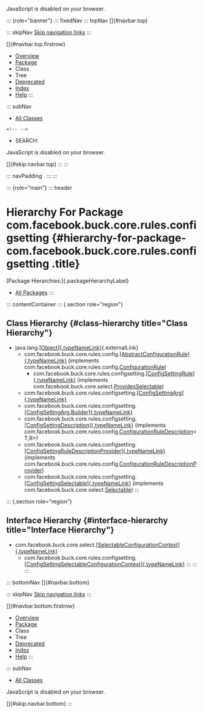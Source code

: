 <div>

JavaScript is disabled on your browser.

</div>

::: {role="banner"}
::: fixedNav
::: topNav
[]{#navbar.top}

::: skipNav
[Skip navigation links](#skip.navbar.top "Skip navigation links")
:::

[]{#navbar.top.firstrow}

-   [Overview](../../../../../../index.html)
-   [Package](package-summary.html)
-   Class
-   Tree
-   [Deprecated](../../../../../../deprecated-list.html)
-   [Index](../../../../../../index-all.html)
-   [Help](../../../../../../help-doc.html)
:::

::: subNav
-   [All Classes](../../../../../../allclasses.html)

```{=html}
<!-- -->
```
-   SEARCH:

<div>

<div>

JavaScript is disabled on your browser.

</div>

</div>

[]{#skip.navbar.top}
:::
:::

::: navPadding
 
:::
:::

::: {role="main"}
::: header
# Hierarchy For Package com.facebook.buck.core.rules.configsetting {#hierarchy-for-package-com.facebook.buck.core.rules.configsetting .title}

[Package Hierarchies:]{.packageHierarchyLabel}

-   [All Packages](../../../../../../overview-tree.html)
:::

::: contentContainer
::: {.section role="region"}
## Class Hierarchy {#class-hierarchy title="Class Hierarchy"}

-   java.lang.[[Object]{.typeNameLink}](http://docs.oracle.com/javase/7/docs/api/java/lang/Object.html?is-external=true "class or interface in java.lang"){.externalLink}
    -   com.facebook.buck.core.rules.config.[[AbstractConfigurationRule]{.typeNameLink}](../config/AbstractConfigurationRule.html "class in com.facebook.buck.core.rules.config")
        (implements
        com.facebook.buck.core.rules.config.[ConfigurationRule](../config/ConfigurationRule.html "interface in com.facebook.buck.core.rules.config"))
        -   com.facebook.buck.core.rules.configsetting.[[ConfigSettingRule]{.typeNameLink}](ConfigSettingRule.html "class in com.facebook.buck.core.rules.configsetting")
            (implements
            com.facebook.buck.core.select.[ProvidesSelectable](../../select/ProvidesSelectable.html "interface in com.facebook.buck.core.select"))
    -   com.facebook.buck.core.rules.configsetting.[[ConfigSettingArg]{.typeNameLink}](ConfigSettingArg.html "class in com.facebook.buck.core.rules.configsetting")
    -   com.facebook.buck.core.rules.configsetting.[[ConfigSettingArg.Builder]{.typeNameLink}](ConfigSettingArg.Builder.html "class in com.facebook.buck.core.rules.configsetting")
    -   com.facebook.buck.core.rules.configsetting.[[ConfigSettingDescription]{.typeNameLink}](ConfigSettingDescription.html "class in com.facebook.buck.core.rules.configsetting")
        (implements
        com.facebook.buck.core.rules.config.[ConfigurationRuleDescription](../config/ConfigurationRuleDescription.html "interface in com.facebook.buck.core.rules.config")\<T,​R\>)
    -   com.facebook.buck.core.rules.configsetting.[[ConfigSettingRuleDescriptionProvider]{.typeNameLink}](ConfigSettingRuleDescriptionProvider.html "class in com.facebook.buck.core.rules.configsetting")
        (implements
        com.facebook.buck.core.rules.config.[ConfigurationRuleDescriptionProvider](../config/ConfigurationRuleDescriptionProvider.html "interface in com.facebook.buck.core.rules.config"))
    -   com.facebook.buck.core.rules.configsetting.[[ConfigSettingSelectable]{.typeNameLink}](ConfigSettingSelectable.html "class in com.facebook.buck.core.rules.configsetting")
        (implements
        com.facebook.buck.core.select.[Selectable](../../select/Selectable.html "interface in com.facebook.buck.core.select"))
:::

::: {.section role="region"}
## Interface Hierarchy {#interface-hierarchy title="Interface Hierarchy"}

-   com.facebook.buck.core.select.[[SelectableConfigurationContext]{.typeNameLink}](../../select/SelectableConfigurationContext.html "interface in com.facebook.buck.core.select")
    -   com.facebook.buck.core.rules.configsetting.[[ConfigSettingSelectableConfigurationContext]{.typeNameLink}](ConfigSettingSelectableConfigurationContext.html "interface in com.facebook.buck.core.rules.configsetting")
:::
:::
:::

::: bottomNav
[]{#navbar.bottom}

::: skipNav
[Skip navigation links](#skip.navbar.bottom "Skip navigation links")
:::

[]{#navbar.bottom.firstrow}

-   [Overview](../../../../../../index.html)
-   [Package](package-summary.html)
-   Class
-   Tree
-   [Deprecated](../../../../../../deprecated-list.html)
-   [Index](../../../../../../index-all.html)
-   [Help](../../../../../../help-doc.html)
:::

::: subNav
-   [All Classes](../../../../../../allclasses.html)

<div>

<div>

JavaScript is disabled on your browser.

</div>

</div>

[]{#skip.navbar.bottom}
:::
